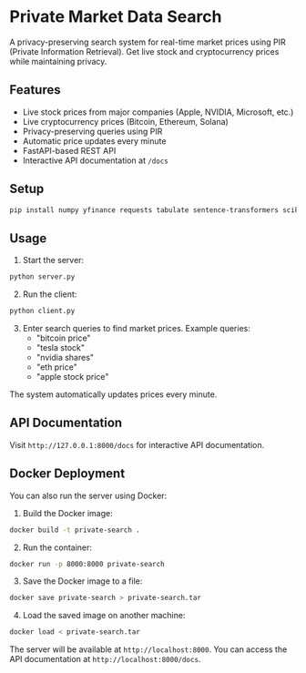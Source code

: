 # Private Market Data Search

A privacy-preserving search system for real-time market prices using PIR (Private Information Retrieval). Get live stock and cryptocurrency prices while maintaining privacy.

## Features
- Live stock prices from major companies (Apple, NVIDIA, Microsoft, etc.)
- Live cryptocurrency prices (Bitcoin, Ethereum, Solana)
- Privacy-preserving queries using PIR
- Automatic price updates every minute
- FastAPI-based REST API
- Interactive API documentation at `/docs`

## Setup

```bash
pip install numpy yfinance requests tabulate sentence-transformers scikit-learn fastapi uvicorn aiohttp
```

## Usage

1. Start the server:
```bash
python server.py
```

2. Run the client:
```bash
python client.py
```

3. Enter search queries to find market prices. Example queries:
   - "bitcoin price"
   - "tesla stock"
   - "nvidia shares"
   - "eth price"
   - "apple stock price"

The system automatically updates prices every minute.

## API Documentation

Visit `http://127.0.0.1:8000/docs` for interactive API documentation.

## Docker Deployment

You can also run the server using Docker:

1. Build the Docker image:
```bash
docker build -t private-search .
```

2. Run the container:
```bash
docker run -p 8000:8000 private-search
```

3. Save the Docker image to a file:
```bash
docker save private-search > private-search.tar
```

4. Load the saved image on another machine:
```bash
docker load < private-search.tar
```

The server will be available at `http://localhost:8000`. You can access the API documentation at `http://localhost:8000/docs`. 